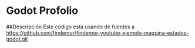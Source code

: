 # Godot Profolio


##Descripción
Este codigo esta usando de fuentes a https://github.com/findemor/findemor-youtube-ejemplo-maquina-estados-godot.git
